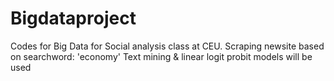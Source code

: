 # Bigdataproject
Codes for Big Data for Social analysis class at CEU. Scraping newsite based on searchword: 'economy'
Text mining & linear logit probit models will be used
